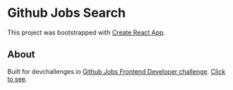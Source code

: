 # Github Jobs Search

This project was bootstrapped with [Create React App](https://github.com/facebook/create-react-app).

## About

Built for devchallenges.io [Github Jobs Frontend Developer challenge](https://devchallenges.io/challenges/TtUjDt19eIHxNQ4n5jps).
[Click to see](http://githubjobs.uurz.net).